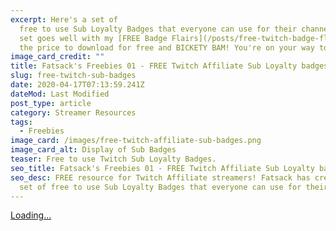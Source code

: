 ```yaml
---
excerpt: Here's a set of
  free to use Sub Loyalty Badges that everyone can use for their channel. This
  set goes well with my [FREE Badge Flairs](/posts/free-twitch-badge-flairs). Put zero in
  the price to download for free and BICKETY BAM! You're on your way to some sweet Sub Badges.
image_card_credit: ""
title: Fatsack's Freebies 01 - FREE Twitch Affiliate Sub Loyalty badges
slug: free-twitch-sub-badges
date: 2020-04-17T07:13:59.241Z
dateMod: Last Modified
post_type: article
category: Streamer Resources
tags:
  - Freebies
image_card: /images/free-twitch-affiliate-sub-badges.png
image_card_alt: Display of Sub Badges
teaser: Free to use Twitch Sub Loyalty Badges.
seo_title: Fatsack's Freebies 01 - FREE Twitch Affiliate Sub Loyalty badges
seo_desc: FREE resource for Twitch Affiliate streamers! Fatsack has created a
  set of free to use Sub Loyalty Badges that everyone can use for their channel.
---
```

<script src="https://gumroad.com/js/gumroad-embed.js"></script>

<div class="gumroad-product-embed" data-gumroad-product-id="XNFBc"><a href="https://gumroad.com/l/XNFBc">Loading...</a></div>
